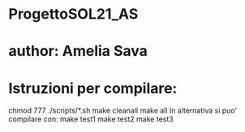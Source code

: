 # ProgettoSOL21_AS
# author: Amelia Sava

# Istruzioni per compilare:
chmod 777 ./scripts/*.sh
make cleanall
make all
In alternativa si puo' compilare con:
make test1
make test2
make test3